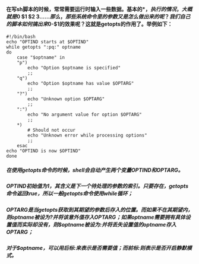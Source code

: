 ####   在写sh脚本的时候，常常需要运行时输入一些数据。基本的$*，执行的情况，大概就是$0 $1 $2 $3…… 那么，那些系统命令里的参数又是怎么做出来的呢？我们自己的脚本如何搞出来$0-$1的效果呢？这就是getopts的作用了。举例如下：


	#!/bin/bash
	echo "OPTIND starts at $OPTIND"
	while getopts ":pq:" optname
	do
	    case "$optname" in
	    "p")
	        echo "Option $optname is specified"
	        ;;
	    "q")
	        echo "Option $optname has value $OPTARG"
	        ;;
	    "?")
	        echo "Unknown option $OPTARG"
	        ;;
	    ":")
	        echo "No argument value for option $OPTARG"
	        ;;
	    *)
	        # Should not occur
	        echo "Unknown error while processing options"
	        ;;
	    esac
	echo "OPTIND is now $OPTIND"
	done

 
#####   在使用getopts命令的时候，shell会自动产生两个变量OPTIND和OPTARG。      

##### OPTIND初始值为1，其含义是下一个待处理的参数的索引。只要存在，getopts命令返回true，所以一般getopts命令使用while循环；      

#####   OPTARG是当getopts获取到其期望的参数后存入的位置。而如果不在其期望内，则$optname被设为?并将该意外值存入 OPTARG； 如果$optname需要拥有具体设置值而实际却没有，则$optname被设为:并将丢失设置值的optname存入 OPTARG；      

#####   对于$optname，可以用后标:来表示是否需要值；而前标:则表示是否开启静默模式。    